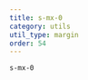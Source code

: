 ```yaml
---
title: s-mx-0
category: utils
util_type: margin
order: 54
---
```

<div class="s-mx-0">
  <code>s-mx-0</code>
</div>